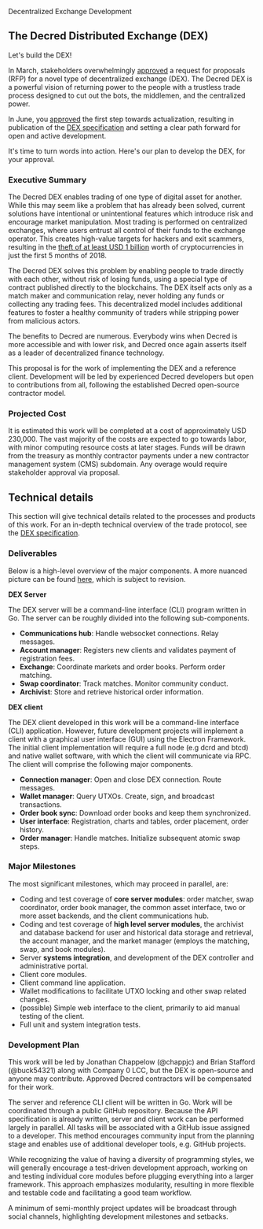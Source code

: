 Decentralized Exchange Development

## The Decred Distributed Exchange (DEX)

Let's build the DEX!

In March, stakeholders overwhelmingly [approved](https://proposals.decred.org/proposals/5431da8ff4eda8cdbf8f4f2e08566ffa573464b97ef6d6bae78e749f27800d3a) a request for proposals (RFP) for a novel type of decentralized exchange (DEX). 
The Decred DEX is a powerful vision of returning power to the people with a trustless trade process designed to cut out the bots, the middlemen, and the centralized power.

In June, you [approved](https://proposals.decred.org/proposals/a4f2a91c8589b2e5a955798d6c0f4f77f2eec13b62063c5f4102c21913dcaf32) the first step towards actualization, resulting in publication of the [DEX specification](https://github.com/decred/dcrdex) and setting a clear path forward for open and active development.

It's time to turn words into action. 
Here's our plan to develop the DEX, for your approval.

### Executive Summary

The Decred DEX enables trading of one type of digital asset for another.
While this may seem like a problem that has already been solved, current solutions have intentional or unintentional features which introduce risk and encourage market manipulation.
Most trading is performed on centralized exchanges, where users entrust all control of their funds to the exchange operator.
This creates high-value targets for hackers and exit scammers, resulting in the [theft of at least USD 1 billion](https://www.cnbc.com/2018/06/07/1-point-1b-in-cryptocurrency-was-stolen-this-year-and-it-was-easy-to-do.html) worth of cryptocurrencies in just the first 5 months of 2018.

The Decred DEX solves this problem by enabling people to trade directly with each other, without risk of losing funds, using a special type of contract published directly to the blockchains.
The DEX itself acts only as a match maker and communication relay, never holding any funds or collecting any trading fees.
This decentralized model includes additional features to foster a healthy community of traders while stripping power from malicious actors.

The benefits to Decred are numerous.
Everybody wins when Decred is more accessible and with lower risk, and Decred once again asserts itself as a leader of decentralized finance technology.

This proposal is for the work of implementing the DEX and a reference client.
Development will be led by experienced Decred developers but open to contributions from all, following the established Decred open-source contractor model.

### Projected Cost

It is estimated this work will be completed at a cost of approximately USD 230,000. The vast majority of the costs are expected to go towards labor, with minor computing resource costs at later stages. Funds will be drawn from the treasury as monthly contractor payments under a new contractor management system (CMS) subdomain. Any overage would require stakeholder approval via proposal.

## Technical details

This section will give technical details related to the processes and products of this work. 
For an in-depth technical overview of the trade protocol, see the [DEX specification](https://github.com/decred/dcrdex).

### Deliverables

Below is a high-level overview of the major components. A more nuanced picture can be found [here](https://gist.github.com/chappjc/20e33c864e81dc64ba8b1e626dedfd1f), which is subject to revision.

**DEX Server**

The DEX server will be a command-line interface (CLI) program written in Go.
The server can be roughly divided into the following sub-components. 

- **Communications hub**: Handle websocket connections. Relay messages. 
- **Account manager**: Registers new clients and validates payment of registration fees.
- **Exchange**: Coordinate markets and order books. Perform order matching. 
- **Swap coordinator**: Track matches. Monitor community conduct.
- **Archivist**: Store and retrieve historical order information.

**DEX client**

The DEX client developed in this work will be a command-line interface (CLI) application.
However, future development projects will implement a client with a graphical user interface (GUI) using the Electron Framework.
The initial client implementation will require a full node (e.g dcrd and btcd) and native wallet software, with which the client will communicate via RPC.
The client will comprise the following major components.

- **Connection manager**: Open and close DEX connection. Route messages.
- **Wallet manager**: Query UTXOs. Create, sign, and broadcast transactions.
- **Order book sync**: Download order books and keep them synchronized.
- **User interface**: Registration, charts and tables, order placement, order history.
- **Order manager**: Handle matches. Initialize subsequent atomic swap steps.

### Major Milestones

The most significant milestones, which may proceed in parallel, are:

- Coding and test coverage of **core server modules**: order matcher, swap coordinator, order book manager, the common asset interface, two or more asset backends, and the client communications hub.
- Coding and test coverage of **high level server modules**, the archivist and database backend for user and historical data storage and retrieval, the account manager, and the market manager (employs the matching, swap, and book modules).
- Server **systems integration**, and development of the DEX controller and administrative portal.
- Client core modules.
- Client command line application.
- Wallet modifications to facilitate UTXO locking and other swap related changes.
- (possible) Simple web interface to the client, primarily to aid manual testing of the client.
- Full unit and system integration tests.

### Development Plan

This work will be led by Jonathan Chappelow (@chappjc) and Brian Stafford (@buck54321) along with Company 0 LCC, but the DEX is open-source and anyone may contribute. Approved Decred contractors will be compensated for their work.

The server and reference CLI client will be written in Go.
Work will be coordinated through a public GitHub repository.
Because the API specification is already written, server and client work can be performed largely in parallel.
All tasks will be associated with a GitHub issue assigned to a developer. This method encourages community input from the planning stage and enables use of additional developer tools, e.g. GitHub projects. 

While recognizing the value of having a diversity of programming styles, we will generally encourage a test-driven development approach, working on and testing individual core modules before plugging everything into a larger framework.
This approach emphasizes modularity, resulting in more flexible and testable code and facilitating a good team workflow.

A minimum of semi-monthly project updates will be broadcast through social channels, highlighting development milestones and setbacks. 
